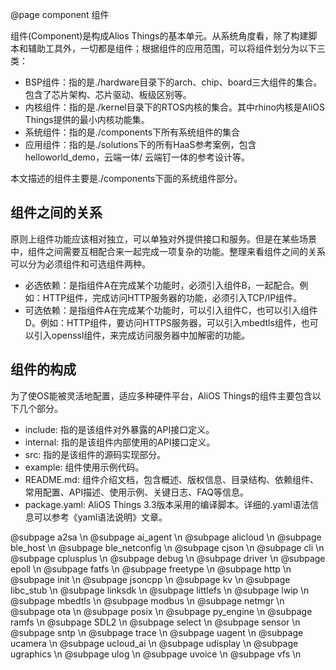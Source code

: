 @page component 组件

组件(Component)是构成Alios Things的基本单元。从系统角度看，除了构建脚本和辅助工具外，一切都是组件；根据组件的应用范围，可以将组件划分为以下三类：
   - BSP组件：指的是./hardware目录下的arch、chip、board三大组件的集合。包含了芯片架构、芯片驱动、板级区别等。
   - 内核组件：指的是./kernel目录下的RTOS内核的集合。其中rhino内核是AliOS Things提供的最小内核功能集。
   - 系统组件：指的是./components下所有系统组件的集合
   - 应用组件：指的是./solutions下的所有HaaS参考案例，包含helloworld_demo，云端一体/ 云端钉一体的参考设计等。

本文描述的组件主要是./components下面的系统组件部分。

## 组件之间的关系
原则上组件功能应该相对独立，可以单独对外提供接口和服务。但是在某些场景中，组件之间需要互相配合来一起完成一项复杂的功能。整理来看组件之间的关系可以分为必须组件和可选组件两种。
   - 必选依赖：是指组件A在完成某个功能时，必须引入组件B，一起配合。例如：HTTP组件，完成访问HTTP服务器的功能，必须引入TCP/IP组件。
   - 可选依赖：是指组件A在完成某个功能时，可以引入组件C，也可以引入组件D。例如：HTTP组件，要访问HTTPS服务器，可以引入mbedtls组件，也可以引入openssl组件，来完成访问服务器中加解密的功能。

## 组件的构成
为了使OS能被灵活地配置，适应多种硬件平台，AliOS Things的组件主要包含以下几个部分。
   - include: 指的是该组件对外暴露的API接口定义。
   - internal: 指的是该组件内部使用的API接口定义。
   - src: 指的是该组件的源码实现部分。
   - example: 组件使用示例代码。
   - README.md: 组件介绍文档，包含概述、版权信息、目录结构、依赖组件、常用配置、API描述、使用示例、关键日志、FAQ等信息。
   - package.yaml: AliOS Things 3.3版本采用的编译脚本。详细的.yaml语法信息可以参考《yaml语法说明》文章。


@subpage a2sa \n
@subpage ai_agent \n
@subpage alicloud \n
@subpage ble_host \n
@subpage ble_netconfig \n
@subpage cjson \n
@subpage cli \n
@subpage cplusplus \n
@subpage debug \n
@subpage driver \n
@subpage epoll \n
@subpage fatfs \n
@subpage freetype \n
@subpage http \n
@subpage init \n
@subpage jsoncpp \n
@subpage kv \n
@subpage libc_stub \n
@subpage linksdk \n
@subpage littlefs \n
@subpage lwip \n
@subpage mbedtls \n
@subpage modbus \n
@subpage netmgr \n
@subpage ota \n
@subpage posix \n
@subpage py_engine \n
@subpage ramfs \n
@subpage SDL2 \n
@subpage select \n
@subpage sensor \n
@subpage sntp \n
@subpage trace \n
@subpage uagent \n
@subpage ucamera \n
@subpage ucloud_ai \n
@subpage udisplay \n
@subpage ugraphics \n
@subpage ulog \n
@subpage uvoice \n
@subpage vfs \n